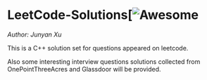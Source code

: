 # LeetCode-Solutions[![Awesome](./other/mypic)

_Author: Junyan Xu_

This is a C++ solution set for questions appeared on leetcode.

Also some interesting interview questions solutions collected from OnePointThreeAcres and Glassdoor will be provided.
